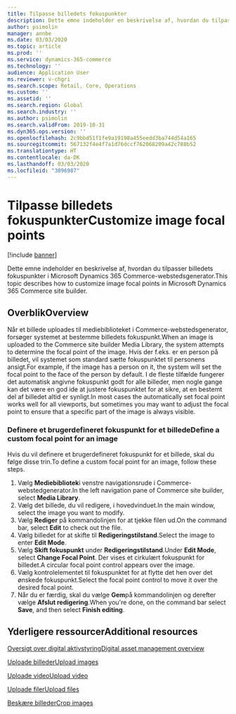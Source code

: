 ```yaml
---
title: Tilpasse billedets fokuspunkter
description: Dette emne indeholder en beskrivelse af, hvordan du tilpasser billedets fokuspunkter i Microsoft Dynamics 365 Commerce-webstedsgenerator.
author: psimolin
manager: annbe
ms.date: 03/03/2020
ms.topic: article
ms.prod: ''
ms.service: dynamics-365-commerce
ms.technology: ''
audience: Application User
ms.reviewer: v-chgri
ms.search.scope: Retail, Core, Operations
ms.custom: ''
ms.assetid: ''
ms.search.region: Global
ms.search.industry: ''
ms.author: psimolin
ms.search.validFrom: 2019-10-31
ms.dyn365.ops.version: ''
ms.openlocfilehash: 2c9bbd51f1fe9a19198a455eedd3ba744d54a165
ms.sourcegitcommit: 567132f4e4f7a1d76dccf762068209a42c788b52
ms.translationtype: HT
ms.contentlocale: da-DK
ms.lasthandoff: 03/03/2020
ms.locfileid: "3096987"
---
```

# <a name="customize-image-focal-points"></a><span data-ttu-id="958b2-103">Tilpasse billedets fokuspunkter</span><span class="sxs-lookup"><span data-stu-id="958b2-103">Customize image focal points</span></span>

[!include [banner](includes/banner.md)]

<span data-ttu-id="958b2-104">Dette emne indeholder en beskrivelse af, hvordan du tilpasser billedets fokuspunkter i Microsoft Dynamics 365 Commerce-webstedsgenerator.</span><span class="sxs-lookup"><span data-stu-id="958b2-104">This topic describes how to customize image focal points in Microsoft Dynamics 365 Commerce site builder.</span></span>

## <a name="overview"></a><span data-ttu-id="958b2-105">Overblik</span><span class="sxs-lookup"><span data-stu-id="958b2-105">Overview</span></span>

<span data-ttu-id="958b2-106">Når et billede uploades til mediebiblioteket i Commerce-webstedsgenerator, forsøger systemet at bestemme billedets fokuspunkt.</span><span class="sxs-lookup"><span data-stu-id="958b2-106">When an image is uploaded to the Commerce site builder Media Library, the system attempts to determine the focal point of the image.</span></span> <span data-ttu-id="958b2-107">Hvis der f.eks. er en person på billedet, vil systemet som standard sætte fokuspunktet til personens ansigt.</span><span class="sxs-lookup"><span data-stu-id="958b2-107">For example, if the image has a person on it, the system will set the focal point to the face of the person by default.</span></span> <span data-ttu-id="958b2-108">I de fleste tilfælde fungerer det automatisk angivne fokuspunkt godt for alle billeder, men nogle gange kan det være en god ide at justere fokuspunktet for at sikre, at en bestemt del af billedet altid er synligt.</span><span class="sxs-lookup"><span data-stu-id="958b2-108">In most cases the automatically set focal point works well for all viewports, but sometimes you may want to adjust the focal point to ensure that a specific part of the image is always visible.</span></span>

### <a name="define-a-custom-focal-point-for-an-image"></a><span data-ttu-id="958b2-109">Definere et brugerdefineret fokuspunkt for et billede</span><span class="sxs-lookup"><span data-stu-id="958b2-109">Define a custom focal point for an image</span></span>

<span data-ttu-id="958b2-110">Hvis du vil definere et brugerdefineret fokuspunkt for et billede, skal du følge disse trin.</span><span class="sxs-lookup"><span data-stu-id="958b2-110">To define a custom focal point for an image, follow these steps.</span></span>

1. <span data-ttu-id="958b2-111">Vælg **Mediebibliotek**i venstre navigationsrude i Commerce-webstedgenerator.</span><span class="sxs-lookup"><span data-stu-id="958b2-111">In the left navigation pane of Commerce site builder, select **Media Library**.</span></span>
1. <span data-ttu-id="958b2-112">Vælg det billede, du vil redigere, i hovedvinduet.</span><span class="sxs-lookup"><span data-stu-id="958b2-112">In the main window, select the image you want to modify.</span></span>
1. <span data-ttu-id="958b2-113">Vælg **Rediger** på kommandolinjen for at tjekke filen ud.</span><span class="sxs-lookup"><span data-stu-id="958b2-113">On the command bar, select **Edit** to check out the file.</span></span>
1. <span data-ttu-id="958b2-114">Vælg billedet for at skifte til **Redigeringstilstand**.</span><span class="sxs-lookup"><span data-stu-id="958b2-114">Select the image to enter **Edit Mode**.</span></span>
1. <span data-ttu-id="958b2-115">Vælg **Skift fokuspunkt** under **Redigeringstilstand**.</span><span class="sxs-lookup"><span data-stu-id="958b2-115">Under **Edit Mode**, select **Change Focal Point**.</span></span> <span data-ttu-id="958b2-116">Der vises et cirkulært fokuspunkt for billedet.</span><span class="sxs-lookup"><span data-stu-id="958b2-116">A circular focal point control appears over the image.</span></span>
1. <span data-ttu-id="958b2-117">Vælg kontrolelementet til fokuspunktet for at flytte det hen over det ønskede fokuspunkt.</span><span class="sxs-lookup"><span data-stu-id="958b2-117">Select the focal point control to move it over the desired focal point.</span></span>
1. <span data-ttu-id="958b2-118">Når du er færdig, skal du vælge **Gem**på kommandolinjen og derefter vælge **Afslut redigering**.</span><span class="sxs-lookup"><span data-stu-id="958b2-118">When you're done, on the command bar select **Save**, and then select **Finish editing**.</span></span>

## <a name="additional-resources"></a><span data-ttu-id="958b2-119">Yderligere ressourcer</span><span class="sxs-lookup"><span data-stu-id="958b2-119">Additional resources</span></span>

[<span data-ttu-id="958b2-120">Oversigt over digital aktivstyring</span><span class="sxs-lookup"><span data-stu-id="958b2-120">Digital asset management overview</span></span>](dam-overview.md)

[<span data-ttu-id="958b2-121">Uploade billeder</span><span class="sxs-lookup"><span data-stu-id="958b2-121">Upload images</span></span>](dam-upload-images.md)

[<span data-ttu-id="958b2-122">Uploade video</span><span class="sxs-lookup"><span data-stu-id="958b2-122">Upload video</span></span>](dam-upload-video.md)

[<span data-ttu-id="958b2-123">Uploade filer</span><span class="sxs-lookup"><span data-stu-id="958b2-123">Upload files</span></span>](dam-upload-files.md)

[<span data-ttu-id="958b2-124">Beskære billeder</span><span class="sxs-lookup"><span data-stu-id="958b2-124">Crop images</span></span>](dam-crop-images.md)
